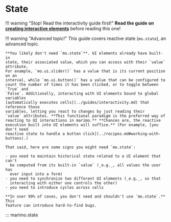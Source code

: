 # State

!!! warning "Stop! Read the interactivity guide first!"
    **Read the guide on [creating interactive
    elements](../guides/interactivity.md)** before reading this one!

!!! warning "Advanced topic!"
    This guide covers reactive state (`mo.state`), an advanced topic.

    **You likely don't need `mo.state`**. UI elements already have built-in
    state, their associated value, which you can access with their `value` attribute.
    For example, `mo.ui.slider()` has a value that is its current position on an
    interval, while `mo.ui.button()` has a value that can be configured to
    count the number of times it has been clicked, or to toggle between `True` and
    `False`. Additionally, interacting with UI elements bound to global variables
    [automatically executes cells](../guides/interactivity.md) that reference those
    variables, letting you react to changes by just reading their
    `value` attributes. **This functional paradigm is the preferred way of
    reacting to UI interactions in marimo.** **Chances are, the reactive
    execution built into UI elements will suffice.** (For example, [you don't need
    reactive state to handle a button click](../recipes.md#working-with-buttons).)

    That said, here are some signs you might need `mo.state`:

    - you need to maintain historical state related to a UI element that can't
      be computed from its built-in `value` (_e.g._, all values the user has
      ever input into a form)
    - you need to synchronize two different UI elements (_e.g._, so that
      interacting with either one controls the other)
    - you need to introduce cycles across cells

    **In over 99% of cases, you don't need and shouldn't use `mo.state`.** This
    feature can introduce hard-to-find bugs.

::: marimo.state
